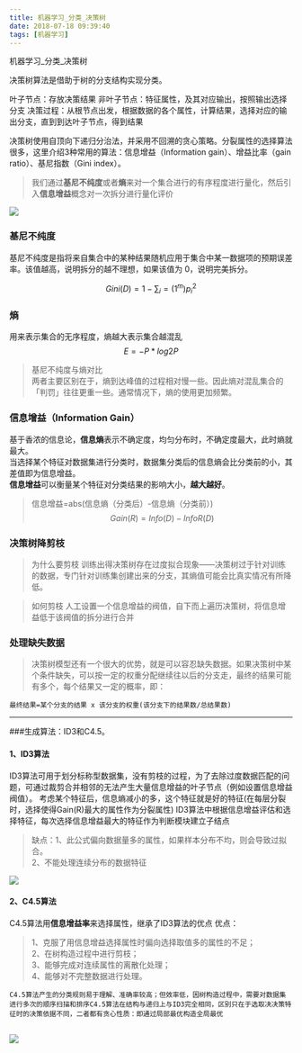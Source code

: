 ```yaml
---
title: 机器学习_分类_决策树
date: 2018-07-18 09:39:40
tags: [机器学习]
---
```



机器学习_分类_决策树

<!--more-->
决策树算法是借助于树的分支结构实现分类。

叶子节点：存放决策结果
非叶子节点：特征属性，及其对应输出，按照输出选择分支
决策过程：从根节点出发，根据数据的各个属性，计算结果，选择对应的输出分支，直到到达叶子节点，得到结果


决策树使用自顶向下递归分治法，并采用不回溯的贪心策略。分裂属性的选择算法很多，这里介绍3种常用的算法：信息增益（Information gain）、增益比率（gain ratio）、基尼指数（Gini index）。<br>
>我们通过**基尼不纯度**或者**熵**来对一个集合进行的有序程度进行量化，然后引入**信息增益**概念对一次拆分进行量化评价

![](http://p3qhnc0eg.bkt.clouddn.com/blog/img/tree_1.png)

### 基尼不纯度
基尼不纯度是指将来自集合中的某种结果随机应用于集合中某一数据项的预期误差率。该值越高，说明拆分的越不理想，如果该值为 0，说明完美拆分。

$$ Gini(D)=1−∑_i=(1^m)p_i^2 $$

### 熵
用来表示集合的无序程度，熵越大表示集合越混乱<br>
$$E = -P * log2P $$

>基尼不纯度与熵对比<br>
两者主要区别在于，熵到达峰值的过程相对慢一些。因此熵对混乱集合的「判罚」往往更重一些。通常情况下，熵的使用更加频繁。

### 信息增益（Information Gain） 
基于香浓的信息论，**信息熵**表示不确定度，均匀分布时，不确定度最大，此时熵就最大。<br>当选择某个特征对数据集进行分类时，数据集分类后的信息熵会比分类前的小，其差值即为信息增益。<br>**信息增益**可以衡量某个特征对分类结果的影响大小，**越大越好**。
>信息增益=abs(信息熵（分类后）-信息熵（分类前）)
$$ Gain(R)=Info(D)−InfoR(D) $$

### 决策树降剪枝

>为什么要剪枝
训练出得决策树存在过度拟合现象——决策树过于针对训练的数据，专门针对训练集创建出来的分支，其熵值可能会比真实情况有所降低。

>如何剪枝
人工设置一个信息增益的阀值，自下而上遍历决策树，将信息增益低于该阀值的拆分进行合并

### 处理缺失数据
>决策树模型还有一个很大的优势，就是可以容忍缺失数据。如果决策树中某个条件缺失，可以按一定的权重分配继续往以后的分支走，最终的结果可能有多个，每个结果又一定的概率，即：
```
最终结果=某个分支的结果 x 该分支的权重(该分支下的结果数/总结果数)
```

---

###生成算法：ID3和C4.5。
#### 1、ID3算法
ID3算法可用于划分标称型数据集，没有剪枝的过程，为了去除过度数据匹配的问题，可通过裁剪合并相邻的无法产生大量信息增益的叶子节点（例如设置信息增益阀值）。
考虑某个特征后，信息熵减小的多，这个特征就是好的特征(在每层分裂时，选择使得Gain(R)最大的属性作为分裂属性)
ID3算法中根据信息增益评估和选择特征，每次选择信息增益最大的特征作为判断模块建立子结点
>缺点：1、此公式偏向数据量多的属性，如果样本分布不均，则会导致过拟合。<br>2、不能处理连续分布的数据特征

![](http://p3qhnc0eg.bkt.clouddn.com/blog/img/tree_ID3.png)


#### 2、C4.5算法
C4.5算法用**信息增益率**来选择属性，继承了ID3算法的优点
优点：
>1、克服了用信息增益选择属性时偏向选择取值多的属性的不足；<br>2、在树构造过程中进行剪枝；<br>3、能够完成对连续属性的离散化处理；<br >4、能够对不完整数据进行处理。
```
C4.5算法产生的分类规则易于理解、准确率较高；但效率低，因树构造过程中，需要对数据集进行多次的顺序扫描和排序C4.5算法在结构与递归上与ID3完全相同，区别只在于选取决决策特征时的决策依据不同，二者都有贪心性质：即通过局部最优构造全局最优
```
![](http://p3qhnc0eg.bkt.clouddn.com/blog/img/tree_C4.5.png)
---




